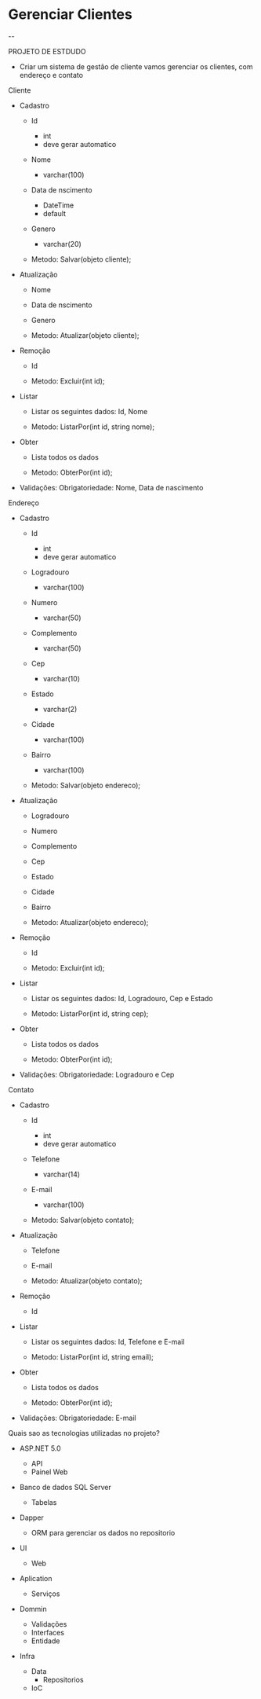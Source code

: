 # Gerenciar Clientes
--

PROJETO DE ESTDUDO

- Criar um sistema de gestão de cliente
	vamos gerenciar os clientes, com endereço e contato
	
Cliente
- Cadastro
	- Id
		- int
		- deve gerar automatico
	- Nome
		- varchar(100)
	- Data de nscimento
		- DateTime
		- default 
	- Genero
		- varchar(20)
		
	- Metodo: Salvar(objeto cliente);
- Atualização
	- Nome
	- Data de nscimento
	- Genero
		
	- Metodo: Atualizar(objeto cliente);
- Remoção
	- Id
		
	- Metodo: Excluir(int id);
- Listar
	- Listar os seguintes dados: Id, Nome
		
	- Metodo: ListarPor(int id, string nome);
- Obter
	- Lista todos os dados
		
	- Metodo: ObterPor(int id);

- Validações:
	Obrigatoriedade: Nome, Data de nascimento



Endereço 
- Cadastro
	- Id
		- int
		- deve gerar automatico
	- Logradouro
		- varchar(100)
	- Numero
		- varchar(50)
	- Complemento
		- varchar(50)
	- Cep
		- varchar(10)
	- Estado
		- varchar(2)
	- Cidade 
		- varchar(100)
	- Bairro
		- varchar(100)
		
	- Metodo: Salvar(objeto endereco);
- Atualização
	- Logradouro
	- Numero
	- Complemento
	- Cep
	- Estado
	- Cidade 
	- Bairro
	
	- Metodo: Atualizar(objeto endereco);
- Remoção
	- Id
	
	- Metodo: Excluir(int id);
- Listar
	- Listar os seguintes dados: Id, Logradouro, Cep e Estado
		
	- Metodo: ListarPor(int id, string cep);
- Obter
	- Lista todos os dados
		
	- Metodo: ObterPor(int id);

- Validações:
	Obrigatoriedade: Logradouro e Cep


Contato
- Cadastro
	- Id
		- int
		- deve gerar automatico
	- Telefone
		- varchar(14)
	- E-mail
		- varchar(100)
		
	- Metodo: Salvar(objeto contato);
- Atualização
	- Telefone
	- E-mail
	
	- Metodo: Atualizar(objeto contato);
- Remoção
	- Id
- Listar
	- Listar os seguintes dados: Id, Telefone e E-mail
		
	- Metodo: ListarPor(int id, string email);
- Obter
	- Lista todos os dados
		
	- Metodo: ObterPor(int id);
	
- Validações:
	Obrigatoriedade: E-mail
	
	
Quais sao as tecnologias utilizadas no projeto?
- ASP.NET 5.0
	- API
	- Painel Web
- Banco de dados SQL Server
	- Tabelas
- Dapper
	- ORM para gerenciar os dados no repositorio

	
- UI
	- Web
- Aplication
	- Serviços
- Dommin
	- Validações
	- Interfaces
	- Entidade
- Infra
	- Data
		- Repositorios
	- IoC

